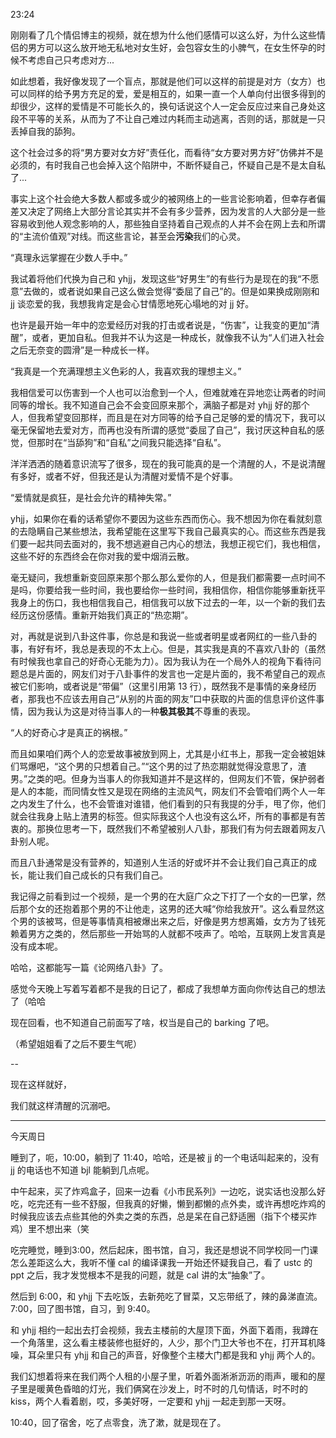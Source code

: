 23:24

刚刚看了几个情侣博主的视频，就在想为什么他们感情可以这么好，为什么这些情侣的男方可以这么放开地无私地对女生好，会包容女生的小脾气，在女生怀孕的时候不考虑自己只考虑对方...

如此想着，我好像发现了一个盲点，那就是他们可以这样的前提是对方（女方）也可以同样的给予男方充足的爱，爱是相互的，如果一直一个人单向付出很多得到的却很少，这样的爱情是不可能长久的，换句话说这个人一定会反应过来自己身处这段不平等的关系，从而为了不让自己难过内耗而主动逃离，否则的话，那就是一只丢掉自我的舔狗。

这个社会过多的将“男方要对女方好”责任化，而看待“女方要对男方好”仿佛并不是必须的，有时我自己也会掉入这个陷阱中，不断怀疑自己，怀疑自己是不是太自私了...

事实上这个社会绝大多数人都或多或少的被网络上的一些言论影响着，但幸存者偏差又决定了网络上大部分言论其实并不会有多少营养，因为发言的人大部分是一些容易收到他人观念影响的人，那些独自坚持着自己观点的人并不会在网上去和所谓的“主流价值观”对线。而这些言论，甚至会**污染**我们的心灵。

“真理永远掌握在少数人手中。”

我试着将他们代换为自己和 yhjj，发现这些“好男生”的有些行为是现在的我“不愿意”去做的，或者说如果自己这么做会觉得“委屈了自己”的。但是如果换成刚刚和 jj 谈恋爱的我，我想我肯定是会心甘情愿地死心塌地的对 jj 好。

也许是最开始一年中的恋爱经历对我的打击或者说是，“伤害”，让我变的更加“清醒”，或者，更加自私。但我并不认为这是一种成长，就像我不认为“人们进入社会之后无奈变的圆滑”是一种成长一样。

“我真是一个充满理想主义色彩的人，我喜欢我的理想主义。”

我相信爱可以伤害到一个人也可以治愈到一个人，但难就难在异地恋让两者的时间同等的增长。我不知道自己会不会变回原来那个，满脑子都是对 yhjj 好的那个人，但我希望变回那样，而且是在对方同等的给予自己足够的爱的情况下，我可以毫无保留地去爱对方，而再也没有所谓的感觉“委屈了自己”，我讨厌这种自私的感觉，但那时在“当舔狗”和“自私”之间我只能选择“自私”。

洋洋洒洒的随着意识流写了很多，现在的我可能真的是一个清醒的人，不是说清醒有多好，或者不好，但我还是认为清醒对爱情不是个好事。

“爱情就是疯狂，是社会允许的精神失常。”

yhjj，如果你在看的话希望你不要因为这些东西而伤心。我不想因为你在看就刻意的去隐瞒自己某些想法，我希望能在这里写下我自己最真实的心。而这些东西是我们要一起共同去面对的，我不想逃避自己内心的想法，我想正视它们，我也相信，这些不好的东西终会在你对我的爱中烟消云散。

毫无疑问，我想重新变回原来那个那么那么爱你的人，但是我们都需要一点时间不是吗，你要给我一些时间，我也要给你一些时间，我相信你，相信你能够重新抚平我身上的伤口，我也相信我自己，相信我可以放下过去的一年，以一个新的我们去经历这份感情。重新开始我们真正的“热恋期”。

对，再就是说到八卦这件事，你总是和我说一些或者明星或者网红的一些八卦的事，有好有坏，我总是表现的不太上心。但是，其实我是真的不喜欢八卦的（虽然有时候我也拿自己的好奇心无能为力）。因为我认为在一个局外人的视角下看待问题总是片面的，网友们对于八卦事件的发言也一定是片面的，我不希望自己的观点被它们影响，或者说是“带偏”（这里引用第 13 行），既然我不是事情的亲身经历者，那我也不应该去用自己“从别的片面的网友”口中获取的片面的信息评价这件事情，因为我认为这是对待当事人的一种**极其极其**不尊重的表现。

“人的好奇心才是真正的祸根。”

而且如果咱们两个人的恋爱故事被放到网上，尤其是小红书上，那我一定会被姐妹们骂爆吧，“这个男的只想着自己。”“这个男的过了热恋期就觉得没意思了，渣男。”之类的吧。但身为当事人的你我知道并不是这样的，但网友们不管，保护弱者是人的本能，而同情女性又是现在网络的主流风气，网友们不会管咱们两个人一年之内发生了什么，也不会管谁对谁错，他们看到的只有我提的分手，甩了你，他们就会往我身上贴上渣男的标签。但实际我这个人也没有这么坏，所有的事都是有苦衷的。那换位思考一下，既然我们不希望被别人八卦，那我们有为何去跟着网友八卦别人呢。

而且八卦通常是没有营养的，知道别人生活的好或坏并不会让我们自己真正的成长，能让我们自己成长的只有我们自己。

我记得之前看到过一个视频，是一个男的在大庭广众之下打了一个女的一巴掌，然后那个女的还抱着那个男的不让他走，这男的还大喊“你给我放开”。这么看显然这个男的该被骂，但是等事情真相被爆出来之后，好像是男方想离婚，女方为了钱死赖着男方之类的，然后那些一开始骂的人就都不吱声了。哈哈，互联网上发言真是没有成本呢。

哈哈，这都能写一篇《论网络八卦》了。

感觉今天晚上写着写着都不是我的日记了，都成了我想单方面向你传达自己的想法了（哈哈

现在回看，也不知道自己前面写了啥，权当是自己的 barking 了吧。

（希望姐姐看了之后不要生气呢）

--

现在这样就好，

我们就这样清醒的沉溺吧。

***

今天周日

睡到了，呃，10:00，躺到了 11:40，哈哈，还是被 jj 的一个电话叫起来的，没有 jj 的电话也不知道 bjl 能躺到几点呢。

中午起来，买了炸鸡盒子，回来一边看《小市民系列》一边吃，说实话也没那么好吃，吃完还有一些不舒服，但我真的好懒，懒到都懒的点外卖，或许再想吃炸鸡的时候我应该去点些其他的外卖之类的东西，总是呆在自己舒适圈（指下个楼买炸鸡）里不想出来（笑

吃完睡觉，睡到3:00，然后起床，图书馆，自习，我还是想说不同学校同一门课怎么差距这么大，我听不懂 cal 的编译课我一开始还怀疑我自己，看了 ustc 的 ppt 之后，我才发觉根本不是我的问题，就是 cal 讲的太“抽象”了。

然后到 6:00，和 yhjj 下去吃饭，去新苑吃了冒菜，又忘带纸了，辣的鼻涕直流。7:00，回了图书馆，自习，到 9:40。

和 yhjj 相约一起出去打会视频，我去主楼前的大屋顶下面，外面下着雨，我蹲在一个角落里，这么看主楼装修也挺好的，人少，那个门卫大爷也不在，打开耳机降噪，耳朵里只有 yhjj 和自己的声音，好像整个主楼大门都是我和 yhjj 两个人的。

我们幻想着将来在我们两个人租的小屋子里，听着外面淅淅沥沥的雨声，暖和的屋子里是暖黄色昏暗的灯光，我们俩窝在沙发上，时不时的几句情话，时不时的 kiss，两个人看着剧，哎，多美好呀，一定要和 yhjj 一起走到那一天呀。

10:40，回了宿舍，吃了点零食，洗了漱，就是现在了。
